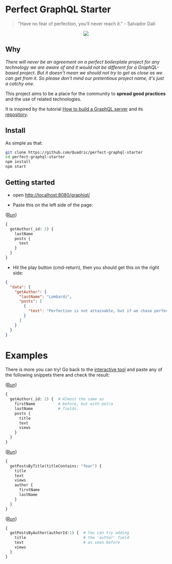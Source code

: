 # Perfect GraphQL Starter

> "Have no fear of perfection, you’ll never reach it." - Salvador Dali



<p align="center">
  <img src="http://www.pixhoster.info/f/2016-09/8516908bc1552a5c3dcdb242611ee506.jpg" />
</p>

## Why

_There will never be an agreement on a perfect boilerplate project for any technology we are aware of and it would not be different for a GraphQL-based project. But it doesn't mean we should not try to get as close as we can get from it. So please don't mind our pretentious project name, it's just a catchy one._

This project aims to be a place for the community to **spread good practices** and the use of related technologies.


It is inspired by the tutorial [How to build a GraphQL server](https://medium.com/apollo-stack/tutorial-building-a-graphql-server-cddaa023c035#.wy5h1htxs) and its [repository](https://github.com/apollostack/apollo-starter-kit).


## Install

As simple as that:
```sh
git clone https://github.com/Quadric/perfect-graphql-starter
cd perfect-graphql-starter
npm install
npm start
```

## Getting started
* open [http://localhost:8080/graphiql/](http://localhost:8080/graphiql/)

* Paste this on the left side of the page:

([Run](http://localhost:8080/graphiql/?query=%7B%0A%20%20getAuthor\(_id%3A%202\)%20%7B%0A%20%20%20%20lastName%0A%20%20%20%20posts%20%7B%0A%20%20%20%20%20%20text%0A%20%20%20%20%7D%0A%20%20%7D%0A%7D))
```graphql
{
  getAuthor(_id: 2) {
    lastName
    posts {
      text
    }
  }
}
```

* Hit the play button (cmd-return), then you should get this on the right side:

```json
{
  "data": {
    "getAuthor": {
      "lastName": "Lombardi",
      "posts": [
        {
          "text": "Perfection is not attainable, but if we chase perfection we can catch excellence.",
        }
      ]
    }
  }
}
```

# Examples
There is more you can try! Go back to the [interactive tool](http://localhost:8080/graphiql/) and paste any of the following snippets there and check the result:

([Run](http://localhost:8080/graphiql/?query=%7B%0A%20%20getAuthor\(_id%3A%202\)%20%7B%20%20%23%20Almost%20the%20same%20as%0A%20%20%20%20firstName%20%20%20%20%20%20%20%20%20%20%23%20before%2C%20but%20with%20extra%0A%20%20%20%20lastName%20%20%20%20%20%20%20%20%20%20%20%23%20fields.%0A%20%20%20%20posts%20%7B%0A%20%20%20%20%20%20title%0A%20%20%20%20%20%20text%0A%20%20%20%20%20%20views%0A%20%20%20%20%7D%0A%20%20%7D%0A%7D))
```graphql
{
  getAuthor(_id: 2) {  # Almost the same as
    firstName          # before, but with extra
    lastName           # fields.
    posts {
      title
      text
      views
    }
  }
}
```

([Run](http://localhost:8080/graphiql/?query=%7B%0A%20%20getPostsByTitle\(titleContains%3A%20%22fear%22\)%20%7B%0A%20%20%20%20title%0A%20%20%20%20text%0A%20%20%20%20views%0A%20%20%20%20author%20%7B%0A%20%20%20%20%20%20firstName%0A%20%20%20%20%20%20lastName%0A%20%20%20%20%7D%0A%20%20%7D%0A%7D))
```graphql
{
  getPostsByTitle(titleContains: "fear") {
    title
    text
    views
    author {
      firstName
      lastName
    }
  }
}
```

([Run](http://localhost:8080/graphiql/?query=%7B%0A%20%20getPostsByAuthor\(authorId%3A1\)%20%7B%20%20%23%20You%20can%20try%20adding%0A%20%20%20%20title%20%20%20%20%20%20%20%20%20%20%20%20%20%20%20%20%20%20%20%20%20%20%20%20%20%23%20the%20%27author%27%20field%0A%20%20%20%20text%20%20%20%20%20%20%20%20%20%20%20%20%20%20%20%20%20%20%20%20%20%20%20%20%20%20%23%20as%20seen%20before%0A%20%20%20%20views%0A%20%20%7D%0A%7D))
```graphql
{
  getPostsByAuthor(authorId:1) {  # You can try adding
    title                         # the 'author' field
    text                          # as seen before
    views
  }
}
```
